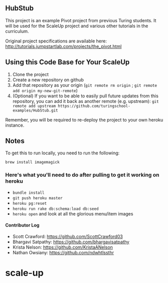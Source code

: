 ## HubStub

This project is an example Pivot project from previous Turing students.
It will be used for the ScaleUp project and various other tutorials in
the curriculum.

Original project specifications are available here:
http://tutorials.jumpstartlab.com/projects/the_pivot.html

## Using this Code Base for Your ScaleUp

1. Clone the project
2. Create a new repository on github
3. Add that repository as your origin (`git remote rm origin` ; `git
   remote add origin my-new-git-remote`)
4. (Optional) If you want to be able to easily pull future updates from
this repository, you can add it back as another remote (e.g. upstream):
`git remote add upstream https://github.com/turingschool-examples/HubStub.git`

Remember, you will be required to re-deploy the project to your own
heroku instance.

## Notes

To get this to run locally, you need to run the following:

    brew install imagemagick

### Here's what you'll need to do after pulling to get it working on heroku
* `bundle install`
* `git push heroku master`
* `heroku pg:reset`
* `heroku run rake db:schema:load db:seed`
* `heroku open` and look at all the glorious menu/item images

#### Contributor Log

* Scott Crawford: https://github.com/ScottCrawford03
* Bhargavi Satpathy: https://github.com/bhargavisatpathy
* Krista Nelson: https://github.com/KristaANelson
* Nathan Owsiany: https://github.com/ndwhtlssthr

# scale-up
